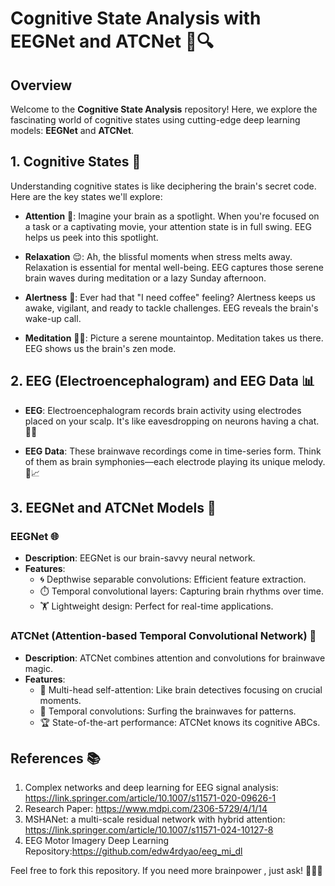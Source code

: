 # Cognitive State Analysis with EEGNet and ATCNet 🧠🔍

## Overview

Welcome to the **Cognitive State Analysis** repository! Here, we explore the fascinating world of cognitive states using cutting-edge deep learning models: **EEGNet** and **ATCNet**.

## 1. Cognitive States 🌟

Understanding cognitive states is like deciphering the brain's secret code. Here are the key states we'll explore:

- **Attention** 👀: Imagine your brain as a spotlight. When you're focused on a task or a captivating movie, your attention state is in full swing. EEG helps us peek into this spotlight.

- **Relaxation** 😌: Ah, the blissful moments when stress melts away. Relaxation is essential for mental well-being. EEG captures those serene brain waves during meditation or a lazy Sunday afternoon.

- **Alertness** 🚨: Ever had that "I need coffee" feeling? Alertness keeps us awake, vigilant, and ready to tackle challenges. EEG reveals the brain's wake-up call.

- **Meditation** 🧘‍♂️: Picture a serene mountaintop. Meditation takes us there. EEG shows us the brain's zen mode.

## 2. EEG (Electroencephalogram) and EEG Data 📊

- **EEG**: Electroencephalogram records brain activity using electrodes placed on your scalp. It's like eavesdropping on neurons having a chat. 🧠💬

- **EEG Data**: These brainwave recordings come in time-series form. Think of them as brain symphonies—each electrode playing its unique melody. 🎵📈

## 3. EEGNet and ATCNet Models 🤖

### EEGNet 🌐

- **Description**: EEGNet is our brain-savvy neural network.
- **Features**:
    - 🌀 Depthwise separable convolutions: Efficient feature extraction.
    - ⏱️ Temporal convolutional layers: Capturing brain rhythms over time.
    - 🏋️ Lightweight design: Perfect for real-time applications.

### ATCNet (Attention-based Temporal Convolutional Network) 🎯

- **Description**: ATCNet combines attention and convolutions for brainwave magic.
- **Features**:
    - 👀 Multi-head self-attention: Like brain detectives focusing on crucial moments.
    - 🌊 Temporal convolutions: Surfing the brainwaves for patterns.
    - 🏆 State-of-the-art performance: ATCNet knows its cognitive ABCs.

## References 📚

1. Complex networks and deep learning for EEG signal analysis: https://link.springer.com/article/10.1007/s11571-020-09626-1
2. Research Paper: https://www.mdpi.com/2306-5729/4/1/14
3. MSHANet: a multi-scale residual network with hybrid attention: https://link.springer.com/article/10.1007/s11571-024-10127-8
4. EEG Motor Imagery Deep Learning Repository:https://github.com/edw4rdyao/eeg_mi_dl

Feel free to fork this repository. If you need more brainpower , just ask! 🧠🤖🌟
